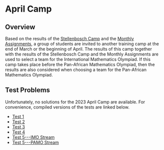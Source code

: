 # April Camp

## Overview

Based on the results of the [Stellenbosch Camp](../stellenbosch) and the [Monthly Assignments](../monthlies), a group of students are invited to another training camp at the end of March or the beginning of April. The results of this camp together with the results of the Stellenbosch Camp and the Monthly Assignments are used to select a team for the International Mathematics Olympiad. If this camp takes place before the Pan-African Mathematics Olympiad, then the results are also considered when choosing a team for the Pan-African Mathematics Olympiad.

## Test Problems

Unfortunately, no solutions for the 2023 April Camp are available. For convenience, compiled versions of the tests are linked below.

* [Test 1](./pdfs/test1.pdf)
* [Test 2](./pdfs/test2.pdf)
* [Test 3](./pdfs/test3.pdf)
* [Test 4](./pdfs/test4.pdf)
* [Test 5---IMO Stream](./pdfs/test5_IMO.pdf)
* [Test 5---PAMO Stream](./pdfs/test5_PAMO.pdf)
